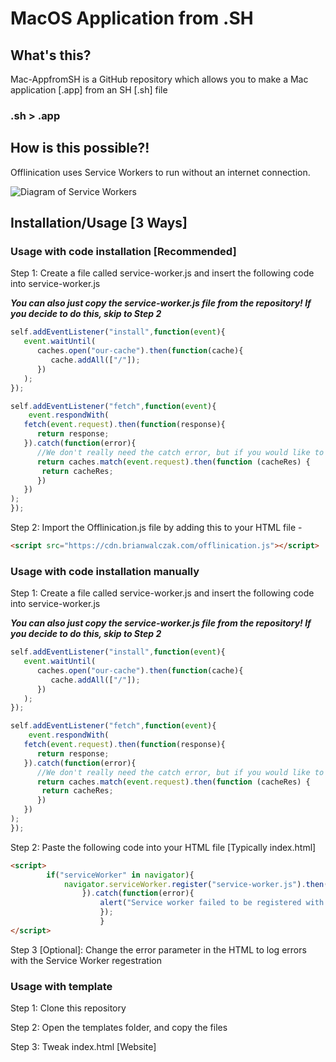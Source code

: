 # MacOS Application from .SH


## What's this?
Mac-AppfromSH is a GitHub repository which allows you to make a Mac application [.app] from an SH [.sh] file

### .sh > .app

## How is this possible?!
Offlinication uses Service Workers to run without an internet connection.

![Diagram of Service Workers](https://storage.googleapis.com/replit/images/1608925608206_9ac3b738f52d0e564382c6dc72181229.png)

## Installation/Usage [3 Ways]

### Usage with code installation [Recommended]


Step 1: Create a file called service-worker.js and insert the following code into service-worker.js

***You can also just copy the service-worker.js file from the repository! If you decide to do this, skip to Step 2***

```javascript
self.addEventListener("install",function(event){
   event.waitUntil(
      caches.open("our-cache").then(function(cache){
         cache.addAll(["/"]);
      })
   );
});

self.addEventListener("fetch",function(event){
	event.respondWith(
   fetch(event.request).then(function(response){
      return response;
   }).catch(function(error){
      //We don't really need the catch error, but if you would like to log errors, use the parameter
      return caches.match(event.request).then(function (cacheRes) {
       return cacheRes;
      })
   })
);
});
```

Step 2: Import the Offlinication.js file by adding this to your HTML file - 
```html
<script src="https://cdn.brianwalczak.com/offlinication.js"></script>
```

### Usage with code installation manually

Step 1: Create a file called service-worker.js and insert the following code into service-worker.js

***You can also just copy the service-worker.js file from the repository! If you decide to do this, skip to Step 2***

```javascript
self.addEventListener("install",function(event){
   event.waitUntil(
      caches.open("our-cache").then(function(cache){
         cache.addAll(["/"]);
      })
   );
});

self.addEventListener("fetch",function(event){
	event.respondWith(
   fetch(event.request).then(function(response){
      return response;
   }).catch(function(error){
      //We don't really need the catch error, but if you would like to log errors, use the parameter
      return caches.match(event.request).then(function (cacheRes) {
       return cacheRes;
      })
   })
);
});
```

Step 2: Paste the following code into your HTML file [Typically index.html]

```html
<script>
		if("serviceWorker" in navigator){
			navigator.serviceWorker.register("service-worker.js").then(function(registration){
				}).catch(function(error){
					alert("Service worker failed to be registered with error: ",error);
					});
					}
</script>
```

Step 3 [Optional]: Change the error parameter in the HTML to log errors with the Service Worker regestration

### Usage with template

Step 1: Clone this repository

Step 2: Open the templates folder, and copy the files

Step 3: Tweak index.html [Website]
